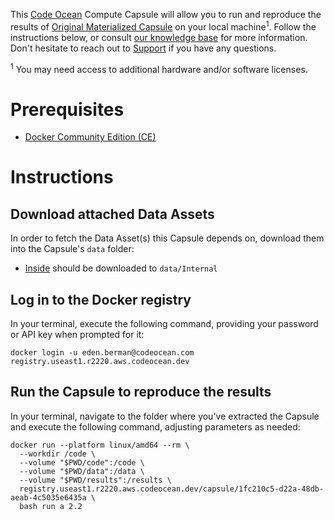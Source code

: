 This [Code Ocean](https://codeocean.com) Compute Capsule will allow you to run and reproduce the results of [Original Materialized Capsule](https://useast1.r2220.aws.codeocean.dev/capsule/3667489/tree) on your local machine<sup>1</sup>. Follow the instructions below, or consult [our knowledge base](https://docs.codeocean.com/user-guide/compute-capsule-basics/managing-capsules/exporting-capsules-to-your-local-machine) for more information. Don't hesitate to reach out to [Support](mailto:support@codeocean.com) if you have any questions.

<sup>1</sup> You may need access to additional hardware and/or software licenses.

# Prerequisites

- [Docker Community Edition (CE)](https://www.docker.com/community-edition)

# Instructions

## Download attached Data Assets

In order to fetch the Data Asset(s) this Capsule depends on, download them into the Capsule's `data` folder:
* [Inside](https://useast1.r2220.aws.codeocean.dev/data-assets/2737f122-3233-4970-be41-64fa967fadcf) should be downloaded to `data/Internal`

## Log in to the Docker registry

In your terminal, execute the following command, providing your password or API key when prompted for it:
```shell
docker login -u eden.berman@codeocean.com registry.useast1.r2220.aws.codeocean.dev
```

## Run the Capsule to reproduce the results

In your terminal, navigate to the folder where you've extracted the Capsule and execute the following command, adjusting parameters as needed:
```shell
docker run --platform linux/amd64 --rm \
  --workdir /code \
  --volume "$PWD/code":/code \
  --volume "$PWD/data":/data \
  --volume "$PWD/results":/results \
  registry.useast1.r2220.aws.codeocean.dev/capsule/1fc210c5-d22a-48db-aeab-4c5035e6435a \
  bash run a 2.2
```
